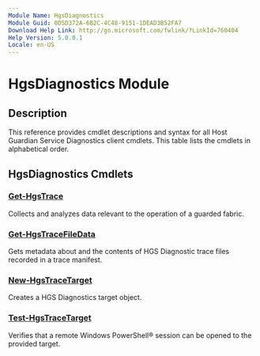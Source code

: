 ```yaml
---
Module Name: HgsDiagnostics
Module Guid: 0D5D372A-6B2C-4C48-9151-1DEAD3B52FA7
Download Help Link: http://go.microsoft.com/fwlink/?LinkId=760404
Help Version: 5.0.0.1
Locale: en-US
---
```


# HgsDiagnostics Module
## Description
This reference provides cmdlet descriptions and syntax for all Host Guardian Service Diagnostics client cmdlets. This table lists the cmdlets in alphabetical order.

## HgsDiagnostics Cmdlets
### [Get-HgsTrace](Get-HgsTrace.md)
Collects and analyzes data relevant to the operation of a guarded fabric.

### [Get-HgsTraceFileData](Get-HgsTraceFileData.md)
Gets metadata about and the contents of HGS Diagnostic trace files recorded in a trace manifest.

### [New-HgsTraceTarget](New-HgsTraceTarget.md)
Creates a HGS Diagnostics target object.

### [Test-HgsTraceTarget](Test-HgsTraceTarget.md)
Verifies that a remote Windows PowerShell® session can be opened to the provided target.

